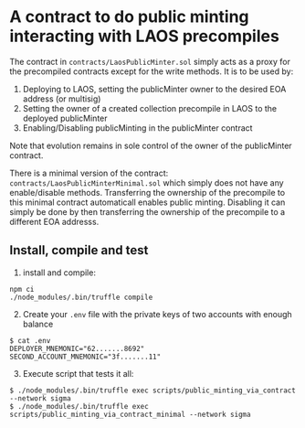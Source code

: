 # A contract to do public minting interacting with LAOS precompiles

The contract in `contracts/LaosPublicMinter.sol` simply acts as a proxy for the precompiled contracts except
for the write methods. It is to be used by:

1. Deploying to LAOS, setting the publicMinter owner to the desired EOA address (or multisig)
2. Setting the owner of a created collection precompile in LAOS to the deployed publicMinter
3. Enabling/Disabling publicMinting in the publicMinter contract

Note that evolution remains in sole control of the owner of the publicMinter contract.

There is a minimal version of the contract: `contracts/LaosPublicMinterMinimal.sol` which simply does not
have any enable/disable methods. Transferring the ownership of the precompile to this minimal contract
automaticall enables public minting. Disabling it can simply be done by then transferring the ownership
of the precompile to a different EOA addresss.

## Install, compile and test

1. install and compile:
```shell
npm ci
./node_modules/.bin/truffle compile
```

2. Create your `.env` file with the private keys of two accounts with enough balance

```shell
$ cat .env
DEPLOYER_MNEMONIC="62.......8692"
SECOND_ACCOUNT_MNEMONIC="3f.......11"
```

3. Execute script that tests it all:
```shell
$ ./node_modules/.bin/truffle exec scripts/public_minting_via_contract --network sigma
$ ./node_modules/.bin/truffle exec scripts/public_minting_via_contract_minimal --network sigma
```
